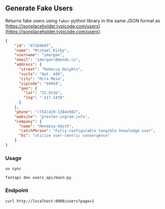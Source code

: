## Generate Fake Users

Returns fake users using `faker` python library in the same JSON format as [https://jsonplaceholder.typicode.com/users](https://jsonplaceholder.typicode.com/users). 

```json
{
    "id": "471b9b0f",
    "name": "Michael Kirby",
    "username": "imorgan",
    "email": "imorgan!@mendo.co",
    "address": {
      "street": "Rebecca Heights",
      "suite": "Apt. 446",
      "city": "Mira Mesa",
      "zipcode": "94944",
      "geo": {
        "lat": "32.9156",
        "lng": "-117.1439"
      }
    },
    "phone": "(734)429-1384x982",
    "website": "preston-ingram.info",
    "company": {
      "name": "Mendoza-Smith",
      "catchPhrase": "Fully-configurable tangible knowledge user",
      "bs": "utilize user-centric convergence"
    }
}
```

### Usage

```shell
uv sync
```

```shell
fastapi dev users_api/main.py
```

### Endpoint

```shell
curl http://localhost:8000/users?page=1
```
